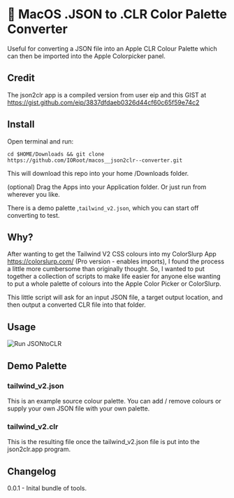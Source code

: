 # 🌈 MacOS .JSON to .CLR Color Palette Converter 

Useful for converting a JSON file into an Apple CLR Colour Palette which can then be imported into the Apple Colorpicker panel.

## Credit

The json2clr app is a compiled version from user eip and this GIST at https://gist.github.com/eip/3837dfdaeb0326d44cf60c65f59e74c2

## Install

Open terminal and run:
```
cd $HOME/Downloads && git clone https://github.com/IORoot/macos__json2clr--converter.git
```
This will download this repo into your home /Downloads folder.

(optional) Drag the Apps into your Application folder. Or just run from wherever you like.

There is a demo palette ,`tailwind_v2.json`, which you can start off converting to test.


## Why?

After wanting to get the Tailwind V2 CSS colours into my ColorSlurp App https://colorslurp.com/ (Pro version - enables imports), I found the process a little more cumbersome than originally thought. So, I wanted to put together a collection of scripts to make life easier for anyone else wanting to put a whole palette of colours into the Apple Color Picker or ColorSlurp.

This little script will ask for an input JSON file, a target output location, and then output a converted CLR file into that folder.

## Usage

![Run JSONtoCLR](https://github.com/IORoot/macos__json2clr--convert/blob/4fc6d7e68141892e6c25a74370ba588231df0385/docs/video_jsontoclr.gif)


## Demo Palette

### tailwind_v2.json

This is an example source colour palette. You can add / remove colours or supply your own JSON file with your own palette.

### tailwind_v2.clr

This is the resulting file once the tailwind_v2.json file is put into the json2clr.app program. 

## Changelog

0.0.1 - Inital bundle of tools.
